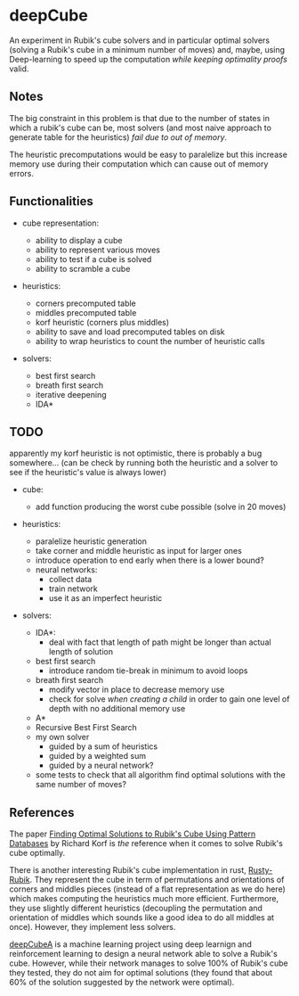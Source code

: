 # deepCube

An experiment in Rubik's cube solvers and in particular optimal solvers (solving a Rubik's cube in a minimum number of moves) and, maybe, using Deep-learning to speed up the computation *while keeping optimality proofs* valid.

## Notes

The big constraint in this problem is that due to the number of states in which a rubik's cube can be, most solvers (and most naive approach to generate table for the heuristics) *fail due to out of memory*.

The heuristic precomputations would be easy to paralelize but this increase memory use during their computation which can cause out of memory errors.

## Functionalities

- cube representation:
    - ability to display a cube
    - ability to represent various moves
    - ability to test if a cube is solved
    - ability to scramble a cube

- heuristics:
    - corners precomputed table
    - middles precomputed table
    - korf heuristic (corners plus middles)
    - ability to save and load precomputed tables on disk
    - ability to wrap heuristics to count the number of heuristic calls

- solvers:
    - best first search
    - breath first search
    - iterative deepening
    - IDA*

## TODO

apparently my korf heuristic is not optimistic, there is probably a bug somewhere...
(can be check by running both the heuristic and a solver to see if the heuristic's value is always lower)

- cube:
    - add function producing the worst cube possible (solve in 20 moves)

- heuristics:
    - paralelize heuristic generation
    - take corner and middle heuristic as input for larger ones
    - introduce operation to end early when there is a lower bound?
    - neural networks:
        - collect data
        - train network
        - use it as an imperfect heuristic

- solvers:
    - IDA*:
        - deal with fact that length of path might be longer than actual length of solution
    - best first search
        - introduce random tie-break in minimum to avoid loops
    - breath first search
        - modify vector in place to decrease memory use
        - check for solve *when creating a child* in order to gain one level of depth with no additional memory use
    - A*
    - Recursive Best First Search
    - my own solver
        - guided by a sum of heuristics
        - guided by a weighted sum
        - guided by a neural network?
    - some tests to check that all algorithm find optimal solutions with the same number of moves?

## References

The paper [Finding Optimal Solutions to Rubik's Cube Using Pattern Databases](https://www.cs.princeton.edu/courses/archive/fall06/cos402/papers/korfrubik.pdf) by Richard Korf is *the* reference when it comes to solve Rubik's cube optimally.

There is another interesting Rubik's cube implementation in rust, [Rusty-Rubik](https://github.com/esqu1/Rusty-Rubik).
They represent the cube in term of permutations and orientations of corners and middles pieces (instead of a flat representation as we do here) which makes computing the heuristics much more efficient.
Furthermore, they use slightly different heuristics (decoupling the permutation and orientation of middles which sounds like a good idea to do all middles at once).
However, they implement less solvers.

[deepCubeA](https://github.com/forestagostinelli/DeepCubeA) is a machine learning project using deep learnign and reinforcement learning to design a neural network able to solve a Rubik's cube.
However, while their network manages to solve 100% of Rubik's cube they tested, they do not aim for optimal solutions (they found that about 60% of the solution suggested by the network were optimal).
